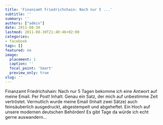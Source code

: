 ```yaml
---
title: 'Finanzamt Friedrichshain: Nach nur 5 ...'
subtitle: ''
summary: ''
authors: ["admin"]
date: 2011-08-30
lastmod: 2011-08-30T21:40:46+02:00
categories:
- facebook
tags: []
featured: no
image:
  placement: 1
  caption: ''
  focal_point: 'Smart'
  preview_only: true
slug: ''
---
```

Finanzamt Friedrichshain: Nach nur 5 Tagen bekomme ich eine Antwort auf meine Email. Per Post! Inhalt: Genau ein Satz, der mich auf unbestimme Zeit vertröstet. Vermutlich wurde meine Email (Inhalt zwei Sätze) auch feinsäuberlich ausgedruckt, abgestempelt und abgeheftet. Ein Hoch auf unsere modernen deutschen Behörden! Es gibt Tage da würde ich echt gerne auswandern...

